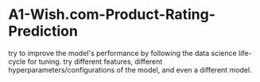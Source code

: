 # A1-Wish.com-Product-Rating-Prediction
try to improve the model's performance by following the data science life-cycle for tuning. try different features, different hyperparameters/configurations of the model, and even a different model.
